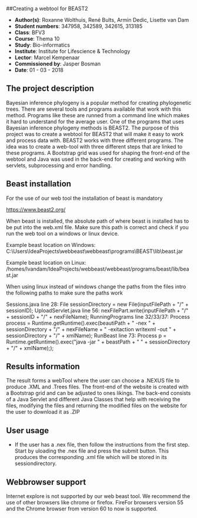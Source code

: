 ##Creating a webtool for BEAST2

* **Author(s)**:            Roxanne Wolthuis, René Bults, Armin Dedic, Lisette van Dam 
* **Student numbers**:      347958, 342589, 342615, 313185
* **Class**:                BFV3
* **Course**:               Thema 10
* **Study**:                Bio-informatics
* **Institute**:            Institute for Lifescience & Technology
* **Lector**:               Marcel Kempenaar
* **Commissioned by**:      Jasper Bosman
* **Date**:                 01 - 03 - 2018


## The project description ##
Bayesian inference phylogeny is a popular method for creating phylogenetic trees. 
There are several tools and programs available that work with this method. 
Programs like these are runned from a command line which makes it hard to understand for the average user. 
One of the programs that uses Bayesian inference phylogeny methods is BEAST2. 
The purpose of this project was to create a webtool for BEAST2 that will make it easy to work and process 
data with. BEAST2 works with three different programs. The idea was to create a web-tool with three different 
steps that are linked to these programs. A Bootstrap grid was used for shaping the front-end of the webtool 
and Java was used in the back-end for creating and working with servlets, subprocessing and error handling.

## Beast installation ##
For the use of our web tool the installation of beast is mandatory 

https://www.beast2.org/

When beast is installed, the absolute path of where beast is installed has to be put into the web.xml file. Make
sure this path is correct and check if you run the web tool on a windows or linux device.

Example beast location on Windows: 
C:\Users\IdeaProjects\webbeast\webbeast\programs\BEAST\lib\beast.jar 

Example beast location on Linux:
/homes/lvandam/IdeaProjects/webbeast/webbeast/programs/beast/lib/beast.jar

When using linux instead of windows change the paths from the files intro the following paths to make sure the paths work

Sessions.java       line 28: File sessionDirectory = new File(inputFilePath + "/" + sessionID);
UploadServlet.java  line 56: nexFilePart.write(inputFilePath + "/" + sessionID + "/" + nexFileName);
RunningPrograms     line 32/33/37: Process process = Runtime.getRuntime().exec(beautiPath + " -nex " + sessionDirectory + "/" +
nexFileName + " -exitaction writexml -out " + sessionDirectory + "/" + xmlName);
RunBeast            line 73: Process p = Runtime.getRuntime().exec("java -jar " + beastPath + " " + sessionDirectory + "/" +
xmlName););

## Results information ##
The result forms a webTool where the user can choose a .NEXUS file to produce .XML and .Trees files.
The front-end of the website is created with a Bootstrap grid and can be adjusted to ones likings. 
The back-end consists of a Java Servlet and different Java Classes that help with receiving the files, 
modifying the files and returning the modified files on the website for the user to download it as .ZIP

## User usage ##
 * If the user has a .nex file, then follow the instructions from the first step. Start by uloading 
the .nex file and press the submit button. This produces the corresponding .xml file which will be 
stored in its sessiondirectory.
  
## Webbrowser support ##
Internet explore is not supported by our web beast tool. We recommend the use of other browsers like chrome or firefox.
FireFor browsers version 55 and the Chrome browser from version 60 to now is supported. 

